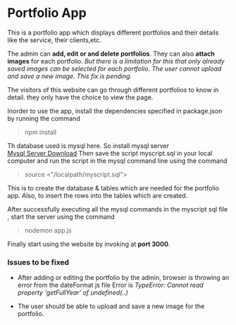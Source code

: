 # Portfolio App

This is a portfolio app which displays different portfolios and their details like the service, their clients,etc.

The admin can **add, edit or and delete portfolios**. They can also **attach images** for each portfolio. _But there is a limitation for this that only already saved images can be selected for each portfolio. The user cannot upload and save a new image. This fix is pending._

The visitors of this website can go through different portfolios to know in detail. they only have the choice to view the page.

Inorder to use the app, install the dependencies specified in package.json by running the command
> npm install

Th database used is mysql here. So install mysql server  
[Mysql Server Download](http://dev.mysql.com/downloads/installer/)
Then save the script myscript.sql in your local computer and run the script in the mysql command line using the command
> source <"/localpath/myscript.sql">

This is to create the database & tables which are needed for the portfolio app. Also, to insert the rows into the tables which are created.

After successfully executing all the mysql commands in the myscript sql file , start the server using the command
> nodemon app.js

Finally start using the website by invoking at **port 3000**.


### Issues to be fixed

* After adding or editing the portfolio by the admin, browser is throwing an error from the dateFormat js file
Error is
_TypeError: Cannot read property 'getFullYear' of undefined(..)_

* The user should be able to upload and save a new image for the portfolio.
